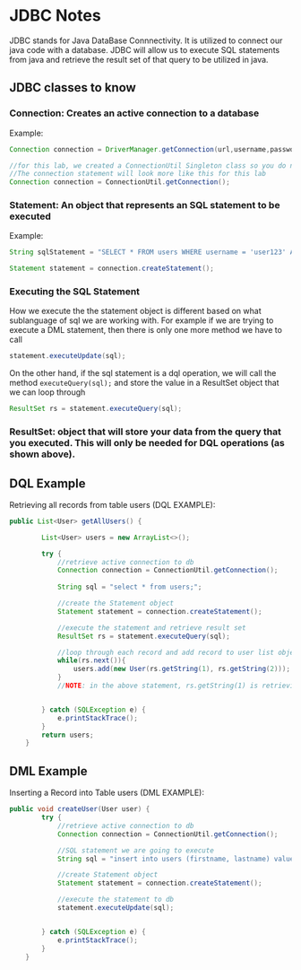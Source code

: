 # JDBC Notes

JDBC stands for Java DataBase Connnectivity. It is utilized to connect our java code with a database. JDBC will allow us to execute SQL statements from java and retrieve the result set of that query to be utilized in java.

## JDBC classes to know
### **Connection**: Creates an active connection to a database
Example:
```java
Connection connection = DriverManager.getConnection(url,username,password);

//for this lab, we created a ConnectionUtil Singleton class so you do not have to worry about the credentials to the database.
//The connection statement will look more like this for this lab
Connection connection = ConnectionUtil.getConnection();
```

### **Statement**: An object that represents an SQL statement to be executed
Example:
```java
String sqlStatement = "SELECT * FROM users WHERE username = 'user123' AND password = 'pass123'"

Statement statement = connection.createStatement();
```

### Executing the SQL Statement 
How we execute the the statement object is different based on what sublanguage of sql we are working with. For example if we are trying to execute a DML statement, then there is only one more method we have to call

```java
statement.executeUpdate(sql);
```

On the other hand, if the sql statement is a dql operation, we will call the method `executeQuery(sql);` and store the value in a ResultSet object that we can loop through

```java
ResultSet rs = statement.executeQuery(sql);
```
### **ResultSet**: object that will store your data from the query that you executed. This will only be needed for DQL operations (as shown above).

## DQL Example

Retrieving all records from table users (DQL EXAMPLE):
```java
public List<User> getAllUsers() {

        List<User> users = new ArrayList<>();

        try {
            //retrieve active connection to db
            Connection connection = ConnectionUtil.getConnection();
 
            String sql = "select * from users;";

            //create the Statement object
            Statement statement = connection.createStatement();

            //execute the statement and retrieve result set
            ResultSet rs = statement.executeQuery(sql);

            //loop through each record and add record to user list object
            while(rs.next()){
                users.add(new User(rs.getString(1), rs.getString(2)));
            }
            //NOTE: in the above statement, rs.getString(1) is retrieving column 1 as a string from a record. in our situation, that will get the firstname. Since lastname is in the second column in the table, we retrieve that value by using rs.getString(2);


        } catch (SQLException e) {
            e.printStackTrace();
        }
        return users;
    }
```

## DML Example
Inserting a Record into Table users (DML EXAMPLE):
```java
public void createUser(User user) {
        try {
            //retrieve active connection to db
            Connection connection = ConnectionUtil.getConnection();

            //SQL statement we are going to execute
            String sql = "insert into users (firstname, lastname) values ('" + user.getFirstname() + "', '" + user.getLastname() + "');";

            //create Statement object
            Statement statement = connection.createStatement();

            //execute the statement to db
            statement.executeUpdate(sql);


        } catch (SQLException e) {
            e.printStackTrace();
        }
    }
```

